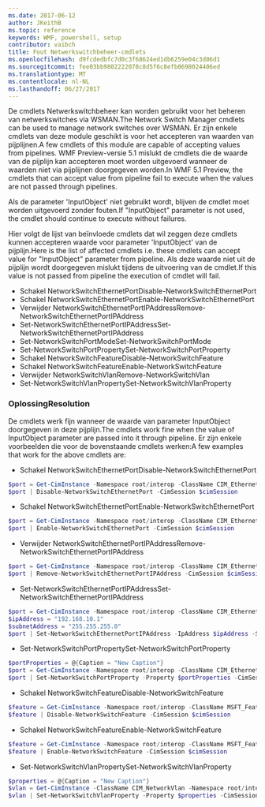 ```yaml
---
ms.date: 2017-06-12
author: JKeithB
ms.topic: reference
keywords: WMF, powershell, setup
contributor: vaibch
title: Fout Netwerkswitchbeheer-cmdlets
ms.openlocfilehash: d9fcdedbfc7d0c3f68624ed1db6259e04c3d06d1
ms.sourcegitcommit: fee03bb9802222078c8d5f6c8efb0698024406ed
ms.translationtype: MT
ms.contentlocale: nl-NL
ms.lasthandoff: 06/27/2017
---
```

<span data-ttu-id="278e2-103">De cmdlets Netwerkswitchbeheer kan worden gebruikt voor het beheren van netwerkswitches via WSMAN.</span><span class="sxs-lookup"><span data-stu-id="278e2-103">The Network Switch Manager cmdlets can be used to manage network switches over WSMAN.</span></span> <span data-ttu-id="278e2-104">Er zijn enkele cmdlets van deze module geschikt is voor het accepteren van waarden van pijplijnen.</span><span class="sxs-lookup"><span data-stu-id="278e2-104">A few cmdlets of this module are capable of accepting values from pipelines.</span></span> <span data-ttu-id="278e2-105">WMF Preview-versie 5.1 mislukt de cmdlets die de waarde van de pijplijn kan accepteren moet worden uitgevoerd wanneer de waarden niet via pijplijnen doorgegeven worden.</span><span class="sxs-lookup"><span data-stu-id="278e2-105">In WMF 5.1 Preview, the cmdlets that can accept value from pipeline fail to execute when the values are not passed through pipelines.</span></span>

<span data-ttu-id="278e2-106">Als de parameter 'InputObject' niet gebruikt wordt, blijven de cmdlet moet worden uitgevoerd zonder fouten.</span><span class="sxs-lookup"><span data-stu-id="278e2-106">If "InputObject" parameter is not used, the cmdlet should continue to execute without failures.</span></span>

<span data-ttu-id="278e2-107">Hier volgt de lijst van beïnvloede cmdlets dat wil zeggen deze cmdlets kunnen accepteren waarde voor parameter 'InputObject' van de pijplijn.</span><span class="sxs-lookup"><span data-stu-id="278e2-107">Here is the list of affected cmdlets i.e. these cmdlets can accept value for "InputObject" parameter from pipeline.</span></span> <span data-ttu-id="278e2-108">Als deze waarde niet uit de pijplijn wordt doorgegeven mislukt tijdens de uitvoering van de cmdlet.</span><span class="sxs-lookup"><span data-stu-id="278e2-108">If this value is not passed from pipeline the execution of cmdlet will fail.</span></span>

- <span data-ttu-id="278e2-109">Schakel NetworkSwitchEthernetPort</span><span class="sxs-lookup"><span data-stu-id="278e2-109">Disable-NetworkSwitchEthernetPort</span></span>
- <span data-ttu-id="278e2-110">Schakel NetworkSwitchEthernetPort</span><span class="sxs-lookup"><span data-stu-id="278e2-110">Enable-NetworkSwitchEthernetPort</span></span>
- <span data-ttu-id="278e2-111">Verwijder NetworkSwitchEthernetPortIPAddress</span><span class="sxs-lookup"><span data-stu-id="278e2-111">Remove-NetworkSwitchEthernetPortIPAddress</span></span>
- <span data-ttu-id="278e2-112">Set-NetworkSwitchEthernetPortIPAddress</span><span class="sxs-lookup"><span data-stu-id="278e2-112">Set-NetworkSwitchEthernetPortIPAddress</span></span>
- <span data-ttu-id="278e2-113">Set-NetworkSwitchPortMode</span><span class="sxs-lookup"><span data-stu-id="278e2-113">Set-NetworkSwitchPortMode</span></span>
- <span data-ttu-id="278e2-114">Set-NetworkSwitchPortProperty</span><span class="sxs-lookup"><span data-stu-id="278e2-114">Set-NetworkSwitchPortProperty</span></span>
- <span data-ttu-id="278e2-115">Schakel NetworkSwitchFeature</span><span class="sxs-lookup"><span data-stu-id="278e2-115">Disable-NetworkSwitchFeature</span></span>
- <span data-ttu-id="278e2-116">Schakel NetworkSwitchFeature</span><span class="sxs-lookup"><span data-stu-id="278e2-116">Enable-NetworkSwitchFeature</span></span>
- <span data-ttu-id="278e2-117">Verwijder NetworkSwitchVlan</span><span class="sxs-lookup"><span data-stu-id="278e2-117">Remove-NetworkSwitchVlan</span></span>
- <span data-ttu-id="278e2-118">Set-NetworkSwitchVlanProperty</span><span class="sxs-lookup"><span data-stu-id="278e2-118">Set-NetworkSwitchVlanProperty</span></span>

### <a name="resolution"></a><span data-ttu-id="278e2-119">Oplossing</span><span class="sxs-lookup"><span data-stu-id="278e2-119">Resolution</span></span>
<span data-ttu-id="278e2-120">De cmdlets werk fijn wanneer de waarde van parameter InputObject doorgegeven in deze pijplijn.</span><span class="sxs-lookup"><span data-stu-id="278e2-120">The cmdlets work fine when the value of InputObject parameter are passed into it through pipeline.</span></span> <span data-ttu-id="278e2-121">Er zijn enkele voorbeelden die voor de bovenstaande cmdlets werken:</span><span class="sxs-lookup"><span data-stu-id="278e2-121">A few examples that work for the above cmdlets are:</span></span>

- <span data-ttu-id="278e2-122">Schakel NetworkSwitchEthernetPort</span><span class="sxs-lookup"><span data-stu-id="278e2-122">Disable-NetworkSwitchEthernetPort</span></span>
```powershell
$port = Get-CimInstance -Namespace root/interop -ClassName CIM_EthernetPort -CimSession $cimSession | Select-Object -First 1
$port | Disable-NetworkSwitchEthernetPort -CimSession $cimSession
```

- <span data-ttu-id="278e2-123">Schakel NetworkSwitchEthernetPort</span><span class="sxs-lookup"><span data-stu-id="278e2-123">Enable-NetworkSwitchEthernetPort</span></span>
```powershell
$port = Get-CimInstance -Namespace root/interop -ClassName CIM_EthernetPort -CimSession $cimSession | Select-Object -First 1
$port | Enable-NetworkSwitchEthernetPort -CimSession $cimSession
```

- <span data-ttu-id="278e2-124">Verwijder NetworkSwitchEthernetPortIPAddress</span><span class="sxs-lookup"><span data-stu-id="278e2-124">Remove-NetworkSwitchEthernetPortIPAddress</span></span>
```powershell
$port = Get-CimInstance -Namespace root/interop -ClassName CIM_EthernetPort -CimSession $cimSession | Select-Object -First 1
$port | Remove-NetworkSwitchEthernetPortIPAddress -CimSession $cimSession
```

- <span data-ttu-id="278e2-125">Set-NetworkSwitchEthernetPortIPAddress</span><span class="sxs-lookup"><span data-stu-id="278e2-125">Set-NetworkSwitchEthernetPortIPAddress</span></span>
```powershell
$port = Get-CimInstance -Namespace root/interop -ClassName CIM_EthernetPort -CimSession $cimSession | Select-Object -First 1
$ipAddress = "192.168.10.1"
$subnetAddress = "255.255.255.0"
$port | Set-NetworkSwitchEthernetPortIPAddress -IpAddress $ipAddress -SubnetAddress $subnetAddress -CimSession $cimSession
```

- <span data-ttu-id="278e2-126">Set-NetworkSwitchPortProperty</span><span class="sxs-lookup"><span data-stu-id="278e2-126">Set-NetworkSwitchPortProperty</span></span>
```powershell
$portProperties = @{Caption = "New Caption"}
$port = Get-CimInstance -Namespace root/interop -ClassName CIM_EthernetPort -CimSession $cimSession | Select-Object -First 1
$port | Set-NetworkSwitchPortProperty -Property $portProperties -CimSession $cimSession
```

- <span data-ttu-id="278e2-127">Schakel NetworkSwitchFeature</span><span class="sxs-lookup"><span data-stu-id="278e2-127">Disable-NetworkSwitchFeature</span></span>
```powershell
$feature = Get-CimInstance -Namespace root/interop -ClassName MSFT_Feature -CimSession $cimSession | Select-Object -First 1
$feature | Disable-NetworkSwitchFeature -CimSession $cimSession
```

- <span data-ttu-id="278e2-128">Schakel NetworkSwitchFeature</span><span class="sxs-lookup"><span data-stu-id="278e2-128">Enable-NetworkSwitchFeature</span></span>
```powershell
$feature = Get-CimInstance -Namespace root/interop -ClassName MSFT_Feature -CimSession $cimSession | Select-Object -First 1
$feature | Enable-NetworkSwitchFeature -CimSession $cimSession
```

- <span data-ttu-id="278e2-129">Set-NetworkSwitchVlanProperty</span><span class="sxs-lookup"><span data-stu-id="278e2-129">Set-NetworkSwitchVlanProperty</span></span>
```powershell
$properties = @{Caption = "New Caption"}
$vlan = Get-CimInstance -ClassName CIM_NetworkVlan -Namespace root/interop -CimSession $cimSession | Select-Object -First 1
$vlan | Set-NetworkSwitchVlanProperty -Property $properties -CimSession $cimSession
```

